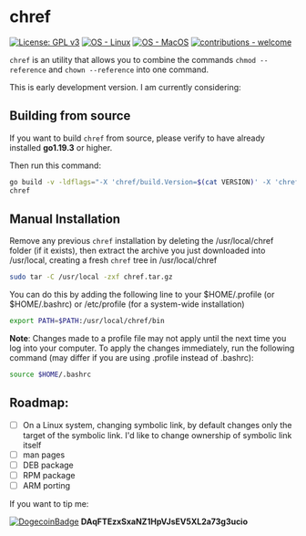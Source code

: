 # chref

 [![License: GPL v3](https://img.shields.io/badge/License-GPLv3-blue.svg)](https://www.gnu.org/licenses/gpl-3.0)
 [![OS - Linux](https://img.shields.io/badge/OS-Linux-blue?logo=linux&logoColor=white)](https://www.linux.org/ "Go to Linux homepage")
 [![OS - MacOS](https://img.shields.io/badge/OS-macOS-blue?logo=Apple&logoColor=white)](https://apple.com/ "Go to Apple homepage")
 [![contributions - welcome](https://img.shields.io/badge/contributions-welcome-blue)](/CONTRIBUTING.md "Go to contributions doc")


`chref` is an utility that allows you to combine the commands `chmod --reference` and `chown --reference` into one command.

This is early development version. I am currently considering:

## Building from source

If you want to build `chref` from source, please verify to have already installed **go1.19.3** or higher.

Then run this command:

```bash
go build -v -ldflags="-X 'chref/build.Version=$(cat VERSION)' -X 'chref/build.BuildUser=$(id -u -n)' -X 'chref/build.BuildTime=$(date)'"
chref
```

## Manual Installation

Remove any previous `chref` installation by deleting the /usr/local/chref folder (if it exists), then extract the archive you just downloaded into /usr/local, creating a fresh `chref` tree in /usr/local/chref

```bash
sudo tar -C /usr/local -zxf chref.tar.gz
```
You can do this by adding the following line to your $HOME/.profile (or $HOME/.bashrc) or /etc/profile (for a system-wide installation)

```bash
export PATH=$PATH:/usr/local/chref/bin
```
**Note**: Changes made to a profile file may not apply until the next time you log into your computer. To apply the changes immediately, run the following command (may differ if you are using .profile instead of .bashrc):

```bash
source $HOME/.bashrc
```

## Roadmap:

- [ ] On a Linux system, changing symbolic link, by default changes only the target of the symbolic link. I'd like to change ownership of symbolic link itself
- [ ] man pages
- [ ] DEB package
- [ ] RPM package
- [ ] ARM porting

If you want to tip me:

[![DogecoinBadge](https://img.shields.io/badge/Doge-Coin-yellow.svg)](https://dogecoin.com) **DAqFTEzxSxaNZ1HpVJsEV5XL2a73g3ucio**